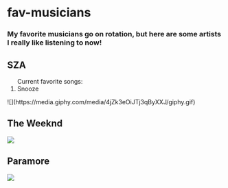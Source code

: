 # fav-musicians

<h3>My favorite musicians go on rotation, but here are some artists I really like listening to now!</h3>

## SZA
<ol>Current favorite songs: 
    <li>Snooze</li>
</ol>
![](https://media.giphy.com/media/4jZk3eOiJTj3qByXXJ/giphy.gif)

## The Weeknd
![](https://media.giphy.com/media/v1.Y2lkPTc5MGI3NjExMjA3M3owOW5kMDFvdnVleG10NmVpODcwNTZhMDN6YThocTVud3NydCZlcD12MV9pbnRlcm5hbF9naWZfYnlfaWQmY3Q9Zw/Flgn4T7n6ijXIaP3nK/giphy.gif)

## Paramore
![](https://media.giphy.com/media/EPEoHM70HZLEc/giphy.gif)
